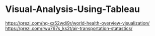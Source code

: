 # Visual-Analysis-Using-Tableau
https://prezi.com/hq-xx52wdi9r/world-health-overview-visualization/
https://prezi.com/rwu767s_ks2t/air-transportation-statastics/
